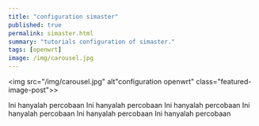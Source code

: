 ```yaml
---
title: "configuration simaster"
published: true
permalink: simaster.html
summary: "tutorials configuration of simaster."
tags: [openwrt]
image: /img/carousel.jpg
---
```


<img src="/img/carousel.jpg" alt"configuration openwrt" class="featured-image-post">>

Ini hanyalah percobaan
Ini hanyalah percobaan
Ini hanyalah percobaan
Ini hanyalah percobaan
Ini hanyalah percobaan
Ini hanyalah percobaan
